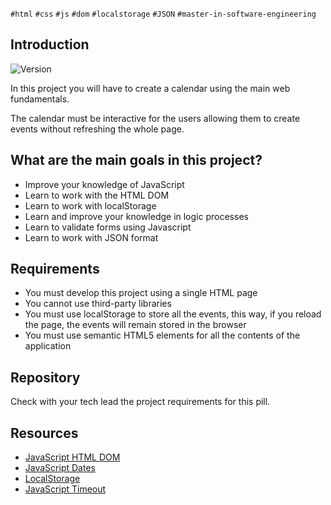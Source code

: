 `#html` `#css` `#js` `#dom` `#localstorage` `#JSON` `#master-in-software-engineering`

## Introduction

<p>
  <img alt="Version" src="https://img.shields.io/badge/version-1.2-blue.svg?cacheSeconds=2592000" />
</p>

In this project you will have to create a calendar using the main web fundamentals.

The calendar must be interactive for the users allowing them to create events without refreshing the whole page.

## What are the main goals in this project?

- Improve your knowledge of JavaScript
- Learn to work with the HTML DOM
- Learn to work with localStorage
- Learn and improve your knowledge in logic processes
- Learn to validate forms using Javascript
- Learn to work with JSON format

## Requirements

- You must develop this project using a single HTML page
- You cannot use third-party libraries
- You must use localStorage to store all the events, this way, if you reload the page, the events will remain stored in the browser
- You must use semantic HTML5 elements for all the contents of the application

## Repository

Check with your tech lead the project requirements for this pill.

## Resources

- [JavaScript HTML DOM](https://www.w3schools.com/js/js_htmldom.asp)
- [JavaScript Dates](https://developer.mozilla.org/es/docs/Web/JavaScript/Reference/Global_Objects/Date)
- [LocalStorage](https://developer.mozilla.org/es/docs/Web/API/Window/localStorage)
- [JavaScript Timeout](https://www.w3schools.com/jsref/met_win_settimeout.asp)
